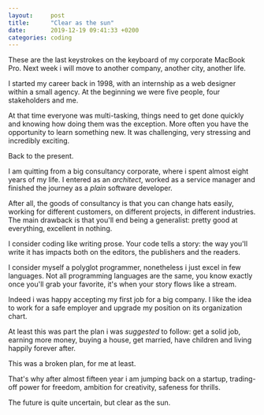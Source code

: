 ```yaml
---
layout:     post
title:      "Clear as the sun"
date:       2019-12-19 09:41:33 +0200
categories: coding
---
```


These are the last keystrokes on the keyboard of my corporate MacBook Pro. 
Next week i will move to another company, another city, another life.

I started my career back in 1998, with an internship as a web designer within a small agency. At the beginning we were five people, four stakeholders and me.

At that time everyone was multi-tasking, things need to get done quickly and knowing how doing them was the exception. More often you have the opportunity to learn something new. It was challenging, very stressing and incredibly exciting.

Back to the present.

I am quitting from a big consultancy corporate, where i spent almost eight years of my life. I entered as an *architect*, worked as a service manager and finished the journey as a *plain* software developer.

After all, the goods of consultancy is that you can change hats easily, working for different customers, on different projects, in different industries.
The main drawback is that you'll end being a generalist: pretty good at everything, excellent in nothing.

I consider coding like writing prose. Your code tells a story: the way you'll write it has impacts both on the editors, the publishers and the readers.

I consider myself a polyglot programmer, nonetheless i just excel in few languages. Not all programming languages are the same, you know exactly once you'll grab your favorite, it's when your story flows like a stream.

Indeed i was happy accepting my first job for a big company. I like the idea to work for a safe employer and upgrade my position on its organization chart.

At least this was part the plan i was *suggested* to follow: get a solid job, earning more money, buying a house, get married, have children and living happily forever after.

This was a broken plan, for me at least.

That's why after almost fifteen year i am jumping back on a startup, trading-off power for freedom, ambition for creativity, safeness for thrills. 

The future is quite uncertain, but clear as the sun.
